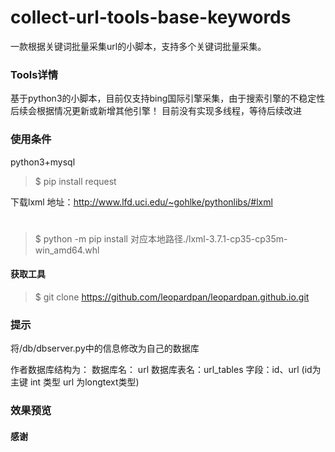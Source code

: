 # collect-url-tools-base-keywords

一款根据关键词批量采集url的小脚本，支持多个关键词批量采集。



### Tools详情
基于python3的小脚本，目前仅支持bing国际引擎采集，由于搜索引擎的不稳定性后续会根据情况更新或新增其他引擎！
目前没有实现多线程，等待后续改进

### 使用条件

python3+mysql

> $ pip install request

下载lxml
地址：http://www.lfd.uci.edu/~gohlke/pythonlibs/#lxml

#
> $ python -m pip install 对应本地路径./lxml-3.7.1-cp35-cp35m-win_amd64.whl


#### 获取工具

> $ git clone https://github.com/leopardpan/leopardpan.github.io.git



### 提示
将/db/dbserver.py中的信息修改为自己的数据库

作者数据库结构为：
  数据库名： url
  数据库表名：url_tables
  字段：id、url
  (id为主键 int 类型 url 为longtext类型)


### 效果预览





#### 感谢   
  
